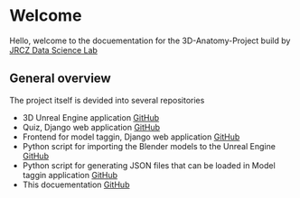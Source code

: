 # Welcome

Hello, welcome to the docuementation for the 3D-Anatomy-Project build by [JRCZ Data Science Lab](https://jrcz.nl/en/data-science-lab.html)

## General overview

The project itself is devided into several repositories

- 3D Unreal Engine application [GitHub](https://github.com/jrcz-data-science-lab/Unreal-Engine-3D-Anatomy)
- Quiz, Django web application [GitHub](https://github.com/jrcz-data-science-lab/digital_anatomy_quiz)
- Frontend for model taggin, Django web application
[GitHub](https://github.com/jrcz-data-science-lab/anatomy_web)
- Python script for importing the Blender models to the Unreal Engine [GitHub](https://github.com/jrcz-data-science-lab/blender-scripts)
- Python script for generating JSON files that can be loaded in Model taggin application [GitHub](https://github.com/jrcz-data-science-lab/Anatomy-blender-auto-prepare)     
- This docuementation [GitHub](https://github.com/jrcz-data-science-lab/3D-Anatomy-Documentation)

